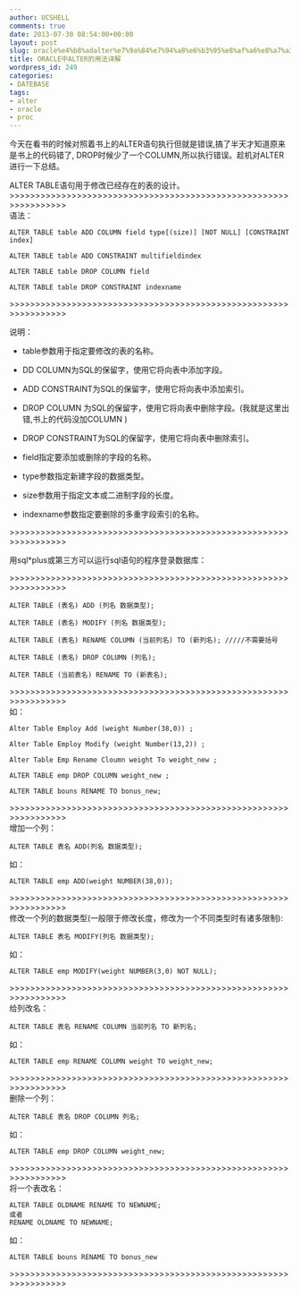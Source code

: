 ```yaml
---
author: UCSHELL
comments: true
date: 2013-07-30 08:54:00+00:00
layout: post
slug: oracle%e4%b8%adalter%e7%9a%84%e7%94%a8%e6%b3%95%e8%af%a6%e8%a7%a3
title: ORACLE中ALTER的用法详解
wordpress_id: 249
categories:
- DATEBASE
tags:
- alter
- oracle
- proc
---
```


今天在看书的时候对照着书上的ALTER语句执行但就是错误,搞了半天才知道原来是书上的代码错了, DROP时候少了一个COLUMN,所以执行错误。趁机对ALTER进行一下总结。   

ALTER TABLE语句用于修改已经存在的表的设计。   
\>>>>>>>>>>>>>>>>>>>>>>>>>>>>>>>>>>>>>>>>>>>>>>>>>>>>>>>>>>>>>>>>>   
语法：   

    ALTER TABLE table ADD COLUMN field type[(size)] [NOT NULL] [CONSTRAINT index]
    
    ALTER TABLE table ADD CONSTRAINT multifieldindex
    
    ALTER TABLE table DROP COLUMN field
    
    ALTER TABLE table DROP CONSTRAINT indexname

\>>>>>>>>>>>>>>>>>>>>>>>>>>>>>>>>>>>>>>>>>>>>>>>>>>>>>>>>>>>>>>>>>   

说明：   
* table参数用于指定要修改的表的名称。

* DD COLUMN为SQL的保留字，使用它将向表中添加字段。

* ADD CONSTRAINT为SQL的保留字，使用它将向表中添加索引。

* DROP COLUMN 为SQL的保留字，使用它将向表中删除字段。(我就是这里出错,书上的代码没加COLUMN )

* DROP CONSTRAINT为SQL的保留字，使用它将向表中删除索引。

* field指定要添加或删除的字段的名称。

* type参数指定新建字段的数据类型。

* size参数用于指定文本或二进制字段的长度。

* indexname参数指定要删除的多重字段索引的名称。   

\>>>>>>>>>>>>>>>>>>>>>>>>>>>>>>>>>>>>>>>>>>>>>>>>>>>>>>>>>>>>>>>>>   

用sql*plus或第三方可以运行sql语句的程序登录数据库：   

\>>>>>>>>>>>>>>>>>>>>>>>>>>>>>>>>>>>>>>>>>>>>>>>>>>>>>>>>>>>>>>>>>   

    ALTER TABLE (表名) ADD (列名 数据类型);
    
    ALTER TABLE (表名) MODIFY (列名 数据类型);
    
    ALTER TABLE (表名) RENAME COLUMN (当前列名) TO (新列名); /////不需要括号
    
    ALTER TABLE (表名) DROP COLUMN (列名);
    
    ALTER TABLE (当前表名) RENAME TO (新表名);   
\>>>>>>>>>>>>>>>>>>>>>>>>>>>>>>>>>>>>>>>>>>>>>>>>>>>>>>>>>>>>>>>>>   
如：   

    Alter Table Employ Add (weight Number(38,0)) ;
    
    Alter Table Employ Modify (weight Number(13,2)) ;
    
    Alter Table Emp Rename Cloumn weight To weight_new ;
    
    ALTER TABLE emp DROP COLUMN weight_new ;
    
    ALTER TABLE bouns RENAME TO bonus_new;   
\>>>>>>>>>>>>>>>>>>>>>>>>>>>>>>>>>>>>>>>>>>>>>>>>>>>>>>>>>>>>>>>>>   
增加一个列：   

	ALTER TABLE 表名 ADD(列名 数据类型);   
如：   

	ALTER TABLE emp ADD(weight NUMBER(38,0));   
\>>>>>>>>>>>>>>>>>>>>>>>>>>>>>>>>>>>>>>>>>>>>>>>>>>>>>>>>>>>>>>>>>   
修改一个列的数据类型(一般限于修改长度，修改为一个不同类型时有诸多限制): 

	ALTER TABLE 表名 MODIFY(列名 数据类型);   
如：   
	
    ALTER TABLE emp MODIFY(weight NUMBER(3,0) NOT NULL);   
\>>>>>>>>>>>>>>>>>>>>>>>>>>>>>>>>>>>>>>>>>>>>>>>>>>>>>>>>>>>>>>>>>   
给列改名：   

	ALTER TABLE 表名 RENAME COLUMN 当前列名 TO 新列名;   
如：   

	ALTER TABLE emp RENAME COLUMN weight TO weight_new;   
\>>>>>>>>>>>>>>>>>>>>>>>>>>>>>>>>>>>>>>>>>>>>>>>>>>>>>>>>>>>>>>>>>   
删除一个列：   
	
    ALTER TABLE 表名 DROP COLUMN 列名;   
如：   

	ALTER TABLE emp DROP COLUMN weight_new;   
\>>>>>>>>>>>>>>>>>>>>>>>>>>>>>>>>>>>>>>>>>>>>>>>>>>>>>>>>>>>>>>>>>   
将一个表改名：   
	
    ALTER TABLE OLDNAME RENAME TO NEWNAME;
	或者
    RENAME OLDNAME TO NEWNAME;   
如：   

	ALTER TABLE bouns RENAME TO bonus_new   
\>>>>>>>>>>>>>>>>>>>>>>>>>>>>>>>>>>>>>>>>>>>>>>>>>>>>>>>>>>>>>>>>>
